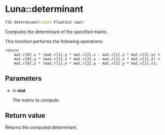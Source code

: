 # Luna::determinant

```c++
f32 determinant(const Float3x3 &mat)
```

Computes the determinant of the specified matrix. 

This function performs the following operations: 
```
return
    mat.r[0].x * (mat.r[1].y * mat.r[2].z - mat.r[1].z * mat.r[2].y) +
    mat.r[0].y * (mat.r[1].z * mat.r[2].x - mat.r[1].x * mat.r[2].z) +
    mat.r[0].z * (mat.r[1].x * mat.r[2].y - mat.r[1].y * mat.r[2].x);
```


## Parameters
* *in* **mat**

    The matrix to compute. 

## Return value
Returns the computed determinant. 

